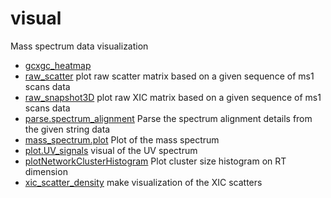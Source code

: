 ﻿# visual

Mass spectrum data visualization

+ [gcxgc_heatmap](visual/gcxgc_heatmap.1) 
+ [raw_scatter](visual/raw_scatter.1) plot raw scatter matrix based on a given sequence of ms1 scans data
+ [raw_snapshot3D](visual/raw_snapshot3D.1) plot raw XIC matrix based on a given sequence of ms1 scans data
+ [parse.spectrum_alignment](visual/parse.spectrum_alignment.1) Parse the spectrum alignment details from the given string data
+ [mass_spectrum.plot](visual/mass_spectrum.plot.1) Plot of the mass spectrum
+ [plot.UV_signals](visual/plot.UV_signals.1) visual of the UV spectrum
+ [plotNetworkClusterHistogram](visual/plotNetworkClusterHistogram.1) Plot cluster size histogram on RT dimension
+ [xic_scatter_density](visual/xic_scatter_density.1) make visualization of the XIC scatters
